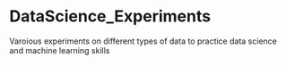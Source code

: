# DataScience_Experiments
Varoious experiments on different types of data to practice data science and machine learning skills
